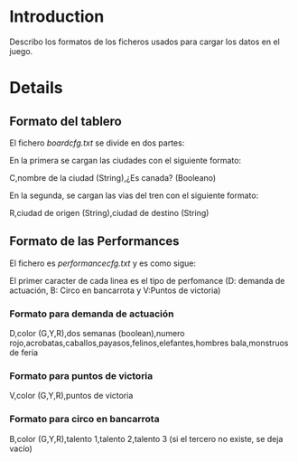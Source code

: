 # Introduction #

Describo los formatos de los ficheros usados para cargar los datos en el juego.


# Details #

## Formato del tablero ##

El fichero _boardcfg.txt_ se divide en dos partes:

En la primera se cargan las ciudades con el siguiente formato:

C,nombre de la ciudad (String),¿Es canada? (Booleano)

En la segunda, se cargan las vias del tren con el siguiente formato:

R,ciudad de origen (String),ciudad de destino (String)

## Formato de las Performances ##

El fichero es _performancecfg.txt_ y es como sigue:

El primer caracter de cada linea es el tipo de perfomance (D: demanda de actuación, B: Circo en bancarrota y V:Puntos de victoria)

### Formato para demanda de actuación ###

D,color (G,Y,R),dos semanas (boolean),numero rojo,acrobatas,caballos,payasos,felinos,elefantes,hombres bala,monstruos de feria

### Formato para puntos de victoria ###
V,color (G,Y,R),puntos de victoria

### Formato para circo en bancarrota ###
B,color (G,Y,R),talento 1,talento 2,talento 3 (si el tercero no existe, se deja vacío)